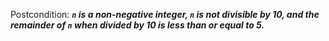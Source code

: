Postcondition: ***`n` is a non-negative integer, `n` is not divisible by 10, and the remainder of `n` when divided by 10 is less than or equal to 5.***